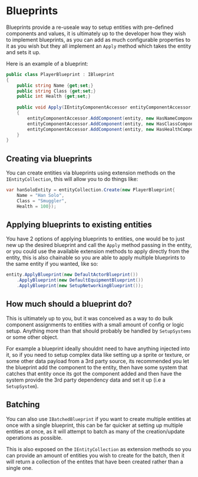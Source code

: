 # Blueprints

Blueprints provide a re-useale way to setup entities with pre-defined components and values, it is ultimately up to the developer 
how they wish to implement blueprints, as you can add as much configurable properties to it as you wish but they all implement an 
`Apply` method which takes the entity and sets it up.

Here is an example of a blueprint:

```csharp
public class PlayerBlueprint : IBlueprint
{
	public string Name {get;set;}
	public string Class {get;set;}
	public int Health {get;set;}
	
	public void Apply(IEntityComponentAccessor entityComponentAccessor, IEntity entity)
	{
		entityComponentAccessor.AddComponent(entity, new HasNameComponent{ Name = Name });
		entityComponentAccessor.AddComponent(entity, new HasClassComponent{ Class = Class });
		entityComponentAccessor.AddComponent(entity, new HasHealthComponent{ MaxHealth = Health, CurrentHealth = Health });
	}
}
```

## Creating via blueprints

You can create entities via blueprints using extension methods on the `IEntityCollection`, this will allow you to do things like:

```csharp
var hanSoloEntity = entityCollection.Create(new PlayerBlueprint{ 
	Name = "Han Solo", 
	Class = "Smuggler", 
	Health = 100});
```

## Applying blueprints to existing entities

You have 2 options of applying blueprints to entities, one would be to just new up the desired blueprint and call the 
`Apply` method passing in the entity, or you could use the available extension methods to apply directly from the entity, 
this is also chainable so you are able to apply multiple blueprints to the same entity if you wanted, like so:

```csharp
entity.ApplyBlueprint(new DefaultActorBlueprint())
	.ApplyBlueprint(new DefaultEquipmentBlueprint())
	.ApplyBlueprint(new SetupNetworkingBlueprint());
```

## How much should a blueprint do?

This is ultimately up to you, but it was conceived as a way to do bulk component assignments to entities with a small 
amount of config or logic setup. Anything more than that should probably be handled by `SetupSystems` or some other object.

For example a blueprint ideally shouldnt need to have anything injected into it, so if you need to setup complex data 
like setting up a sprite or texture, or some other data payload from a 3rd party source, its recommended you let the blueprint
add the component to the entity, then have some system that catches that entity once its got the component added and then
have the system provide the 3rd party dependency data and set it up (i.e a `SetupSystem`).

## Batching

You can also use `IBatchedBlueprint` if you want to create multiple entities at once with a single blueprint, this can be 
far quicker at setting up multiple entities at once, as it will attempt to batch as many of the creation/update operations
as possible.

This is also exposed on the `IEntityCollection` as extension methods so you can provide an amount of entities you wish to 
create for the batch, then it will return a collection of the entites that have been created rather than a single one.
